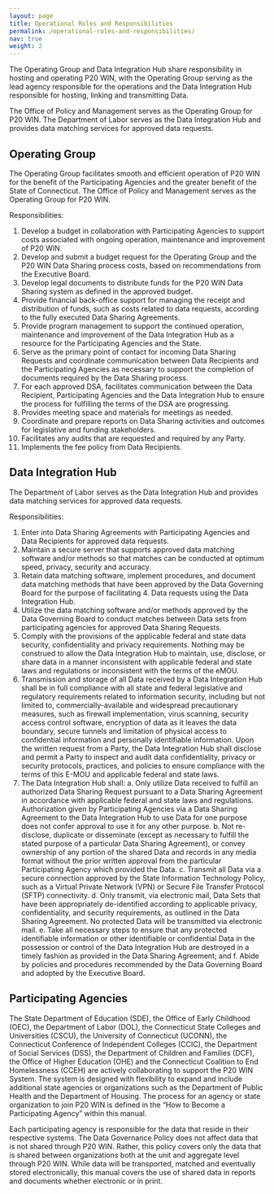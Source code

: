 ```yaml
---
layout: page
title: Operational Roles and Responsibilities
permalink: /operational-roles-and-responsibilities/
nav: true
weight: 2
---
```


The Operating Group and Data Integration Hub share responsibility in hosting and operating P20 WIN, with the Operating Group serving as the lead agency responsible for the operations and the Data Integration Hub responsible for hosting, linking and transmitting Data.

The Office of Policy and Management serves as the Operating Group for P20 WIN. The Department of Labor serves as the Data Integration Hub and provides data matching services for approved data requests. 

## Operating Group

The Operating Group facilitates smooth and efficient operation of P20 WIN for the benefit of the Participating Agencies and the greater benefit of the State of Connecticut. The Office of Policy and Management serves as the Operating Group for P20 WIN. 

Responsibilities:

1. Develop a budget in collaboration with Participating Agencies to support costs associated with ongoing operation, maintenance and improvement of P20 WIN.
2. Develop and submit a budget request for the Operating Group and the P20 WIN Data Sharing process costs, based on recommendations from the Executive Board.
3. Develop legal documents to distribute funds for the P20 WIN Data Sharing system as defined in the approved budget.
4. Provide financial back-office support for managing the receipt and distribution of funds, such as costs related to data requests, according to the fully executed Data Sharing Agreements.
5. Provide program management to support the continued operation, maintenance and improvement of the Data Integration Hub as a resource for the Participating Agencies and the State.
6. Serve as the primary point of contact for incoming Data Sharing Requests and coordinate communication between Data Recipients and the Participating Agencies as necessary to support the completion of documents required by the Data Sharing process.
7. For each approved DSA, facilitates communication between the Data Recipient, Participating Agencies and the Data Integration Hub to ensure the process for fulfilling the terms of the DSA are progressing.
8. Provides meeting space and materials for meetings as needed.
9. Coordinate and prepare reports on Data Sharing activities and outcomes for legislative and funding stakeholders.
10. Facilitates any audits that are requested and required by any Party.
11. Implements the fee policy from Data Recipients.

## Data Integration Hub 

The Department of Labor serves as the Data Integration Hub and provides data matching services for approved data requests. 

Responsibilities:

1. Enter into Data Sharing Agreements with Participating Agencies and Data Recipients for approved data requests.
2. Maintain a secure server that supports approved data matching software and/or methods so that matches can be conducted at optimum speed, privacy, security and accuracy.
3. Retain data matching software, implement procedures, and document data matching methods that have been approved by the Data Governing Board for the purpose of facilitating 4. Data requests using the Data Integration Hub.
5. Utilize the data matching software and/or methods approved by the Data Governing Board to conduct matches between Data sets from participating agencies for approved Data Sharing Requests.
6. Comply with the provisions of the applicable federal and state data security, confidentiality and privacy requirements. Nothing may be construed to allow the Data Integration Hub to maintain, use, disclose, or share data in a manner inconsistent with applicable federal and state laws and regulations or inconsistent with the terms of the eMOU.
7. Transmission and storage of all Data received by a Data Integration Hub shall be in full compliance with all state and federal legislative and regulatory requirements related to information security, including but not limited to, commercially-available and widespread precautionary measures, such as firewall implementation, virus scanning, security access control software, encryption of data as it leaves the data boundary, secure tunnels and limitation of physical access to confidential information and personally identifiable information. 
Upon the written request from a Party, the Data Integration Hub shall disclose and permit a Party to inspect and audit data confidentiality, privacy or security protocols, practices, and policies to ensure compliance with the terms of this E-MOU and applicable federal and state laws.
8. The Data Integration Hub shall:
  a. Only utilize Data received to fulfill an authorized Data Sharing Request pursuant to a Data Sharing Agreement in accordance with applicable federal and state laws and regulations.  Authorization given by Participating Agencies via a Data Sharing Agreement to the Data Integration Hub to use Data for one purpose does not confer approval to use it for any other purpose.
  b. Not re-disclose, duplicate or disseminate (except as necessary to fulfill the stated purpose of a particular Data Sharing Agreement), or convey ownership of any portion of the shared Data and records in any media format without the prior written approval from the particular Participating Agency which provided the Data.
  c. Transmit all Data via a secure connection approved by the State Information Technology Policy, such as a Virtual Private Network (VPN) or Secure File Transfer Protocol (SFTP) connectivity.
  d. Only transmit, via electronic mail, Data Sets that have been appropriately de-identified according to applicable privacy, confidentiality, and security requirements, as outlined in the Data Sharing Agreement.  No protected Data will be transmitted via electronic mail.
  e. Take all necessary steps to ensure that any protected identifiable information or other identifiable or confidential Data in the possession or control of the Data Integration Hub are destroyed in a timely fashion as provided in the Data Sharing Agreement; and
  f. Abide by policies and procedures recommended by the Data Governing Board and adopted by the Executive Board.

## Participating Agencies

The State Department of Education (SDE), the Office of Early Childhood (OEC), the Department of Labor (DOL), the Connecticut State Colleges and Universities (CSCU), the University of Connecticut (UCONN), the Connecticut Conference of Independent Colleges (CCIC), the Department of Social Services (DSS), the Department of Children and Families (DCF), the Office of Higher Education (OHE) and the Connecticut Coalition to End Homelessness (CCEH) are actively collaborating to support the P20 WIN System. The system is designed with flexibility to expand and include additional state agencies or organizations such as the Department of Public Health and the Department of Housing. The process for an agency or state organization to join P20 WIN is defined in the “How to Become a Participating Agency” within this manual.

Each participating agency is responsible for the data that reside in their respective systems.  The Data Governance Policy does not affect data that is not shared through P20 WIN.  Rather, this policy covers only the data that is shared between organizations both at the unit and aggregate level through P20 WIN.  While data will be transported, matched and eventually stored electronically, this manual covers the use of shared data in reports and documents whether electronic or in print.
